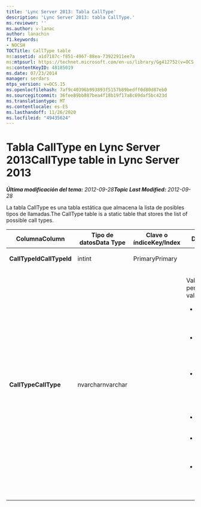 ```yaml
---
title: 'Lync Server 2013: Tabla CallType'
description: 'Lync Server 2013: tabla CallType.'
ms.reviewer: ''
ms.author: v-lanac
author: lanachin
f1.keywords:
- NOCSH
TOCTitle: CallType table
ms:assetid: a1d7187c-f851-4967-88ea-73922911ee7a
ms:mtpsurl: https://technet.microsoft.com/en-us/library/Gg412752(v=OCS.15)
ms:contentKeyID: 48185019
ms.date: 07/23/2014
manager: serdars
mtps_version: v=OCS.15
ms.openlocfilehash: 7af9c40396b993893f5157b89bedff0d80d87eb0
ms.sourcegitcommit: 36fee89bb887bea4f18b19f17a8c69daf5bc423d
ms.translationtype: MT
ms.contentlocale: es-ES
ms.lasthandoff: 11/26/2020
ms.locfileid: "49435624"
---
```

# <a name="calltype-table-in-lync-server-2013"></a><span data-ttu-id="11263-103">Tabla CallType en Lync Server 2013</span><span class="sxs-lookup"><span data-stu-id="11263-103">CallType table in Lync Server 2013</span></span>

<div data-xmlns="http://www.w3.org/1999/xhtml">

<div class="topic" data-xmlns="http://www.w3.org/1999/xhtml" data-msxsl="urn:schemas-microsoft-com:xslt" data-cs="https://msdn.microsoft.com/">

<div data-asp="https://msdn2.microsoft.com/asp">



</div>

<div id="mainSection">

<div id="mainBody"><span data-ttu-id="11263-104">

<span> </span></span><span class="sxs-lookup"><span data-stu-id="11263-104">

<span> </span></span></span>

<span data-ttu-id="11263-105">_**Última modificación del tema:** 2012-09-28_</span><span class="sxs-lookup"><span data-stu-id="11263-105">_**Topic Last Modified:** 2012-09-28_</span></span>

<span data-ttu-id="11263-106">La tabla CallType es una tabla estática que almacena la lista de posibles tipos de llamadas.</span><span class="sxs-lookup"><span data-stu-id="11263-106">The CallType table is a static table that stores the list of possible call types.</span></span>


<table>
<colgroup>
<col style="width: 25%" />
<col style="width: 25%" />
<col style="width: 25%" />
<col style="width: 25%" />
</colgroup>
<thead>
<tr class="header">
<th><span data-ttu-id="11263-107">Columna</span><span class="sxs-lookup"><span data-stu-id="11263-107">Column</span></span></th>
<th><span data-ttu-id="11263-108">Tipo de datos</span><span class="sxs-lookup"><span data-stu-id="11263-108">Data Type</span></span></th>
<th><span data-ttu-id="11263-109">Clave o índice</span><span class="sxs-lookup"><span data-stu-id="11263-109">Key/Index</span></span></th>
<th><span data-ttu-id="11263-110">Detalles</span><span class="sxs-lookup"><span data-stu-id="11263-110">Details</span></span></th>
</tr>
</thead>
<tbody>
<tr class="odd">
<td><p><span data-ttu-id="11263-111"><strong>CallTypeId</strong></span><span class="sxs-lookup"><span data-stu-id="11263-111"><strong>CallTypeId</strong></span></span></p></td>
<td><p><span data-ttu-id="11263-112">int</span><span class="sxs-lookup"><span data-stu-id="11263-112">int</span></span></p></td>
<td><p><span data-ttu-id="11263-113">Primary</span><span class="sxs-lookup"><span data-stu-id="11263-113">Primary</span></span></p></td>
<td></td>
</tr>
<tr class="even">
<td><p><span data-ttu-id="11263-114"><strong>CallType</strong></span><span class="sxs-lookup"><span data-stu-id="11263-114"><strong>CallType</strong></span></span></p></td>
<td><p><span data-ttu-id="11263-115">nvarchar</span><span class="sxs-lookup"><span data-stu-id="11263-115">nvarchar</span></span></p></td>
<td></td>
<td><p><span data-ttu-id="11263-116">Valores permitidos:</span><span class="sxs-lookup"><span data-stu-id="11263-116">Allowed values:</span></span></p>
<ul>
<li><p><span data-ttu-id="11263-117">0--desconocido</span><span class="sxs-lookup"><span data-stu-id="11263-117">0 -- Unknown</span></span></p></li>
<li><p><span data-ttu-id="11263-118">1: mensajería instantánea</span><span class="sxs-lookup"><span data-stu-id="11263-118">1 – Instant Messaging</span></span></p></li>
<li><p><span data-ttu-id="11263-119">2: uso compartido de aplicaciones</span><span class="sxs-lookup"><span data-stu-id="11263-119">2 -- Application Sharing</span></span></p></li>
<li><p><span data-ttu-id="11263-120">3: audio</span><span class="sxs-lookup"><span data-stu-id="11263-120">3 -- Audio</span></span></p></li>
<li><p><span data-ttu-id="11263-121">4: audio y vídeo</span><span class="sxs-lookup"><span data-stu-id="11263-121">4 – Audio and Video</span></span></p></li>
<li><p><span data-ttu-id="11263-122">5: transferencia de archivos</span><span class="sxs-lookup"><span data-stu-id="11263-122">5 – File Transfer</span></span></p></li>
</ul></td>
</tr>
</tbody>
</table><span data-ttu-id="11263-123">


</div>

<span> </span>

</div>

</div>

</span><span class="sxs-lookup"><span data-stu-id="11263-123">


</div>

<span> </span>

</div>

</div>

</span></span></div>

